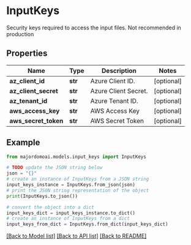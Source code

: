 # InputKeys

Security keys required to access the input files. Not recommended in production

## Properties

Name | Type | Description | Notes
------------ | ------------- | ------------- | -------------
**az_client_id** | **str** | Azure Client ID. | [optional] 
**az_client_secret** | **str** | Azure Client Secret. | [optional] 
**az_tenant_id** | **str** | Azure Tenant ID. | [optional] 
**aws_access_key** | **str** | AWS Access Key | [optional] 
**aws_secret_token** | **str** | AWS Secret Token | [optional] 

## Example

```python
from majordomoai.models.input_keys import InputKeys

# TODO update the JSON string below
json = "{}"
# create an instance of InputKeys from a JSON string
input_keys_instance = InputKeys.from_json(json)
# print the JSON string representation of the object
print(InputKeys.to_json())

# convert the object into a dict
input_keys_dict = input_keys_instance.to_dict()
# create an instance of InputKeys from a dict
input_keys_from_dict = InputKeys.from_dict(input_keys_dict)
```
[[Back to Model list]](../README.md#documentation-for-models) [[Back to API list]](../README.md#documentation-for-api-endpoints) [[Back to README]](../README.md)


